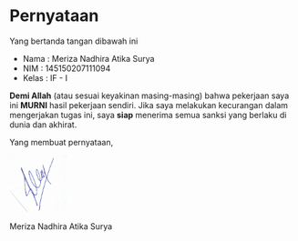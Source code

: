 # Pernyataan

Yang bertanda tangan dibawah ini

* Nama : Meriza Nadhira Atika Surya
* NIM : 145150207111094
* Kelas : IF - I

**Demi Allah** (atau sesuai keyakinan masing-masing) bahwa pekerjaan saya ini **MURNI** hasil pekerjaan sendiri. Jika saya melakukan kecurangan dalam mengerjakan tugas ini, saya **siap** menerima semua sanksi yang berlaku di dunia dan akhirat.

Yang membuat pernyataan,

<p align="left">
  <img src="https://github.com/advprog-practicuum-if-i-1617/latihan-bab1-mrznadhira/blob/master/IMG_20170313_153045.jpg" width="100" height="100"/>
</p>

Meriza Nadhira Atika Surya
